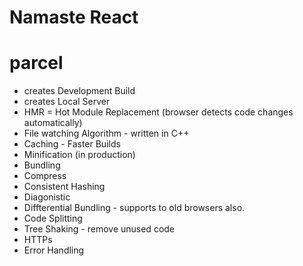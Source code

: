 # Namaste React

# parcel

- creates Development Build
- creates Local Server
- HMR = Hot Module Replacement (browser detects code changes automatically)
- File watching Algorithm - written in C++
- Caching - Faster Builds
- Minification (in production)
- Bundling
- Compress
- Consistent Hashing
- Diagonistic
- Diffterential Bundling - supports to old browsers also.
- Code Splitting
- Tree Shaking - remove unused code
- HTTPs
- Error Handling
